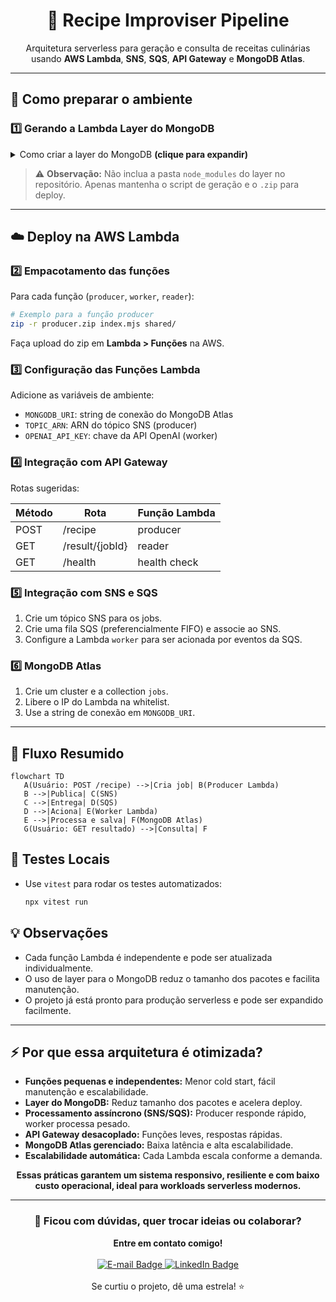 
<div align="center">
   <h1>🍳 Recipe Improviser Pipeline</h1>
   <p>Arquitetura serverless para geração e consulta de receitas culinárias usando <b>AWS Lambda</b>, <b>SNS</b>, <b>SQS</b>, <b>API Gateway</b> e <b>MongoDB Atlas</b>.</p>
</div>

---


## 🚀 Como preparar o ambiente


### 1️⃣ Gerando a Lambda Layer do MongoDB
<details>
<summary>Como criar a layer do MongoDB <b>(clique para expandir)</b></summary>

A Lambda Layer permite compartilhar a dependência <code>mongodb</code> entre todas as funções, sem precisar incluir o pacote em cada zip. Siga os passos:


```sh
# 1. Estrutura de pastas
mkdir -p layer-mongodb/nodejs
cd layer-mongodb/nodejs

# 2. Inicialize e instale dependências
npm init -y
npm install mongodb

# 3. Volte e compacte
cd ../..
cd layer-mongodb
zip -r layer-mongodb.zip nodejs
cd ..
```

Depois, faça upload do `.zip` em <b>Lambda &gt; Layers</b> na AWS e adicione a layer nas funções.
</details>

> ⚠️ **Observação:** Não inclua a pasta <code>node_modules</code> do layer no repositório. Apenas mantenha o script de geração e o <code>.zip</code> para deploy.

---


## ☁️ Deploy na AWS Lambda


### 2️⃣ Empacotamento das funções
Para cada função (<code>producer</code>, <code>worker</code>, <code>reader</code>):

```sh
# Exemplo para a função producer
zip -r producer.zip index.mjs shared/
```
Faça upload do zip em <b>Lambda &gt; Funções</b> na AWS.


### 3️⃣ Configuração das Funções Lambda

Adicione as variáveis de ambiente:
- <code>MONGODB_URI</code>: string de conexão do MongoDB Atlas
- <code>TOPIC_ARN</code>: ARN do tópico SNS (producer)
- <code>OPENAI_API_KEY</code>: chave da API OpenAI (worker)


### 4️⃣ Integração com API Gateway

Rotas sugeridas:

| Método | Rota              | Função Lambda |
|--------|-------------------|---------------|
| POST   | /recipe           | producer      |
| GET    | /result/{jobId}   | reader        |
| GET    | /health           | health check  |


### 5️⃣ Integração com SNS e SQS

1. Crie um tópico SNS para os jobs.
2. Crie uma fila SQS (preferencialmente FIFO) e associe ao SNS.
3. Configure a Lambda <code>worker</code> para ser acionada por eventos da SQS.


### 6️⃣ MongoDB Atlas

1. Crie um cluster e a collection <code>jobs</code>.
2. Libere o IP do Lambda na whitelist.
3. Use a string de conexão em <code>MONGODB_URI</code>.

---

## 🔄 Fluxo Resumido

```mermaid
flowchart TD
   A(Usuário: POST /recipe) -->|Cria job| B(Producer Lambda)
   B -->|Publica| C(SNS)
   C -->|Entrega| D(SQS)
   D -->|Aciona| E(Worker Lambda)
   E -->|Processa e salva| F(MongoDB Atlas)
   G(Usuário: GET resultado) -->|Consulta| F
```


## 🧪 Testes Locais
- Use <code>vitest</code> para rodar os testes automatizados:
   ```sh
   npx vitest run
   ```


## 💡 Observações
- Cada função Lambda é independente e pode ser atualizada individualmente.
- O uso de layer para o MongoDB reduz o tamanho dos pacotes e facilita manutenção.
- O projeto já está pronto para produção serverless e pode ser expandido facilmente.

---


## ⚡ Por que essa arquitetura é otimizada?

- **Funções pequenas e independentes:** Menor cold start, fácil manutenção e escalabilidade.
- **Layer do MongoDB:** Reduz tamanho dos pacotes e acelera deploy.
- **Processamento assíncrono (SNS/SQS):** Producer responde rápido, worker processa pesado.
- **API Gateway desacoplado:** Funções leves, respostas rápidas.
- **MongoDB Atlas gerenciado:** Baixa latência e alta escalabilidade.
- **Escalabilidade automática:** Cada Lambda escala conforme a demanda.


<p align="center"><b>Essas práticas garantem um sistema responsivo, resiliente e com baixo custo operacional, ideal para workloads serverless modernos.</b></p>

---

<div align="center">
   <h3>💬 Ficou com dúvidas, quer trocar ideias ou colaborar?</h3>
   <b>Entre em contato comigo!</b><br><br>
   <a href="mailto:nathaliaccord@gmail.com" target="_blank">
      <img src="https://img.shields.io/badge/E--mail-nathaliaccord@gmail.com-D14836?style=for-the-badge&logo=gmail&logoColor=white" alt="E-mail Badge"/>
   </a>
   <a href="https://www.linkedin.com/in/nath%C3%A1lia-acordi-0a564b223/" target="_blank">
      <img src="https://img.shields.io/badge/LinkedIn-Nathália%20Acordi-0A66C2?style=for-the-badge&logo=linkedin&logoColor=white" alt="LinkedIn Badge"/>
   </a>
   <br><br>
   Se curtiu o projeto, dê uma estrela! ⭐
</div>

